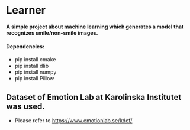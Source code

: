 # Learner
**A simple project about machine learning which generates a model that recognizes smile/non-smile images.**

#### Dependencies: 
* pip install cmake
* pip install dlib
* pip install numpy
* pip install Pillow

## Dataset of Emotion Lab at Karolinska Institutet was used.
* Please refer to https://www.emotionlab.se/kdef/
